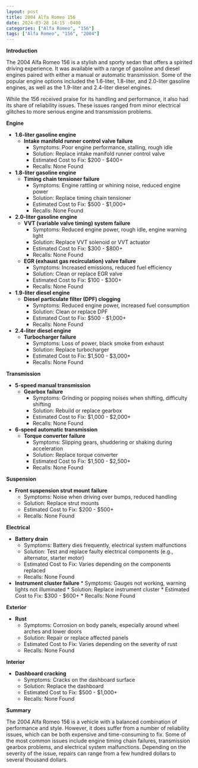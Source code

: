 ```yaml
---
layout: post
title: 2004 Alfa Romeo 156
date: 2024-03-28 14:15 -0400
categories: ["Alfa Romeo", "156"]
tags: ["Alfa Romeo", "156", "2004"]
---
```

**Introduction**

The 2004 Alfa Romeo 156 is a stylish and sporty sedan that offers a spirited driving experience. It was available with a range of gasoline and diesel engines paired with either a manual or automatic transmission. Some of the popular engine options included the 1.6-liter, 1.8-liter, and 2.0-liter gasoline engines, as well as the 1.9-liter and 2.4-liter diesel engines.

While the 156 received praise for its handling and performance, it also had its share of reliability issues. These issues ranged from minor electrical glitches to more serious engine and transmission problems.

**Engine**

* **1.6-liter gasoline engine**
    * **Intake manifold runner control valve failure**
        * Symptoms: Poor engine performance, stalling, rough idle
        * Solution: Replace intake manifold runner control valve
        * Estimated Cost to Fix: $200 - $400+
        * Recalls: None Found
* **1.8-liter gasoline engine**
    * **Timing chain tensioner failure**
        * Symptoms: Engine rattling or whining noise, reduced engine power
        * Solution: Replace timing chain tensioner
        * Estimated Cost to Fix: $500 - $1,000+
        * Recalls: None Found
* **2.0-liter gasoline engine**
    * **VVT (variable valve timing) system failure**
        * Symptoms: Reduced engine power, rough idle, engine warning light
        * Solution: Replace VVT solenoid or VVT actuator
        * Estimated Cost to Fix: $300 - $800+
        * Recalls: None Found
    * **EGR (exhaust gas recirculation) valve failure**
        * Symptoms: Increased emissions, reduced fuel efficiency
        * Solution: Clean or replace EGR valve
        * Estimated Cost to Fix: $100 - $300+
        * Recalls: None Found
* **1.9-liter diesel engine**
    * **Diesel particulate filter (DPF) clogging**
        * Symptoms: Reduced engine power, increased fuel consumption
        * Solution: Clean or replace DPF
        * Estimated Cost to Fix: $500 - $1,000+
        * Recalls: None Found
* **2.4-liter diesel engine**
    * **Turbocharger failure**
        * Symptoms: Loss of power, black smoke from exhaust
        * Solution: Replace turbocharger
        * Estimated Cost to Fix: $1,500 - $3,000+
        * Recalls: None Found

**Transmission**

* **5-speed manual transmission**
    * **Gearbox failure**
        * Symptoms: Grinding or popping noises when shifting, difficulty shifting
        * Solution: Rebuild or replace gearbox
        * Estimated Cost to Fix: $1,000 - $2,000+
        * Recalls: None Found
* **6-speed automatic transmission**
    * **Torque converter failure**
        * Symptoms: Slipping gears, shuddering or shaking during acceleration
        * Solution: Replace torque converter
        * Estimated Cost to Fix: $1,500 - $2,500+
        * Recalls: None Found

**Suspension**

* **Front suspension strut mount failure**
    * Symptoms: Noise when driving over bumps, reduced handling
    * Solution: Replace strut mounts
    * Estimated Cost to Fix: $200 - $500+
    * Recalls: None Found

**Electrical**

* **Battery drain**
    * Symptoms: Battery dies frequently, electrical system malfunctions
    * Solution: Test and replace faulty electrical components (e.g., alternator, starter motor)
    * Estimated Cost to Fix: Varies depending on the components replaced
    * Recalls: None Found
* **Instrument cluster failure**
        * Symptoms: Gauges not working, warning lights not illuminated
        * Solution: Replace instrument cluster
        * Estimated Cost to Fix: $300 - $600+
        * Recalls: None Found

**Exterior**

* **Rust**
    * Symptoms: Corrosion on body panels, especially around wheel arches and lower doors
    * Solution: Repair or replace affected panels
    * Estimated Cost to Fix: Varies depending on the severity of rust
    * Recalls: None Found

**Interior**

* **Dashboard cracking**
    * Symptoms: Cracks on the dashboard surface
    * Solution: Replace the dashboard
    * Estimated Cost to Fix: $500 - $1,000+
    * Recalls: None Found

**Summary**

The 2004 Alfa Romeo 156 is a vehicle with a balanced combination of performance and style. However, it does suffer from a number of reliability issues, which can be both expensive and time-consuming to fix. Some of the most common issues include engine timing chain failures, transmission gearbox problems, and electrical system malfunctions. Depending on the severity of the issue, repairs can range from a few hundred dollars to several thousand dollars.
